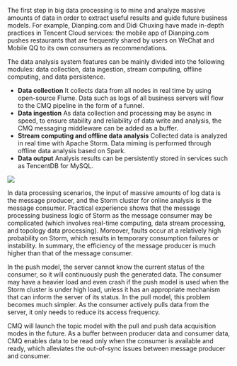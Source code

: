The first step in big data processing is to mine and analyze massive amounts of data in order to extract useful results and guide future business models. For example, Dianping.com and Didi Chuxing have made in-depth practices in Tencent Cloud services: the mobile app of Dianping.com pushes restaurants that are frequently shared by users on WeChat and Mobile QQ to its own consumers as recommendations.

The data analysis system features can be mainly divided into the following modules: data collection, data ingestion, stream computing, offline computing, and data persistence.
- **Data collection**
It collects data from all nodes in real time by using open-source Flume. Data such as logs of all business servers will flow to the CMQ pipeline in the form of a funnel.
- **Data ingestion**
As data collection and processing may be async in speed, to ensure stability and reliability of data write and analysis, the CMQ messaging middleware can be added as a buffer.
- **Stream computing and offline data analysis**
Collected data is analyzed in real time with Apache Storm. Data miming is performed through offline data analysis based on Spark.
- **Data output**
Analysis results can be persistently stored in services such as TencentDB for MySQL.

![](https://main.qcloudimg.com/raw/41af529fc9f05f473063d3c8c11bb268.png)

In data processing scenarios, the input of massive amounts of log data is the message producer, and the Storm cluster for online analysis is the message consumer. Practical experience shows that the message processing business logic of Storm as the message consumer may be complicated (which involves real-time computing, data stream processing, and topology data processing). Moreover, faults occur at a relatively high probability on Storm, which results in temporary consumption failures or instability. In summary, the efficiency of the message producer is much higher than that of the message consumer.

In the push model, the server cannot know the current status of the consumer, so it will continuously push the generated data. The consumer may have a heavier load and even crash if the push model is used when the Storm cluster is under high load, unless it has an appropriate mechanism that can inform the server of its status. In the pull model, this problem becomes much simpler. As the consumer actively pulls data from the server, it only needs to reduce its access frequency.

CMQ will launch the topic model with the pull and push data acquisition modes in the future. As a buffer between producer data and consumer data, CMQ enables data to be read only when the consumer is available and ready, which alleviates the out-of-sync issues between message producer and consumer.
